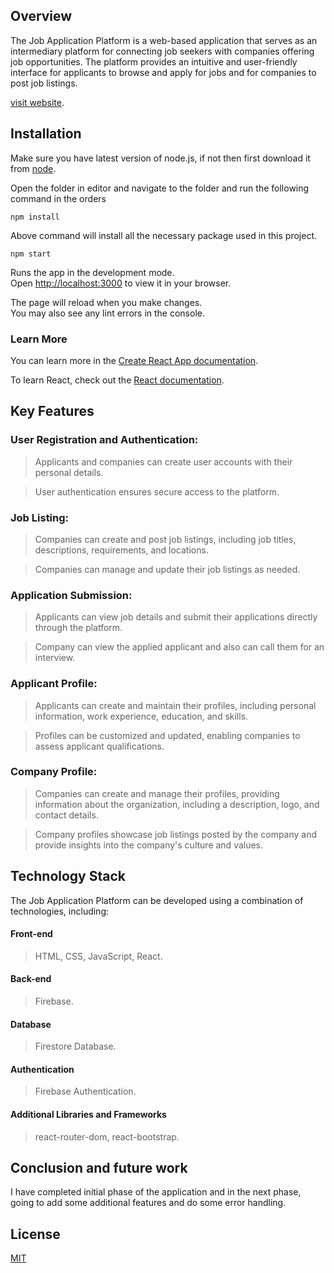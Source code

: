 ## Overview

The Job Application Platform is a web-based application that serves as an intermediary platform for connecting job seekers with companies offering job opportunities. The platform provides an intuitive and user-friendly interface for applicants to browse and apply for jobs and for companies to post job listings.

[visit website](https://hire-me-tau.vercel.app/).
## Installation

Make sure you have latest version of node.js, if not then first download it from [node](https://nodejs.org/en).

Open the folder in editor  and navigate to the folder and run the following command in the orders
```
npm install
```
Above command will install all the necessary package used in this project.
```
npm start
```
Runs the app in the development mode.\
Open [http://localhost:3000](http://localhost:3000) to view it in your browser.

The page will reload when you make changes.\
You may also see any lint errors in the console.

### Learn More

You can learn more in the [Create React App documentation](https://facebook.github.io/create-react-app/docs/getting-started).

To learn React, check out the [React documentation](https://reactjs.org/).

## Key Features
### User Registration and Authentication:
> Applicants and companies can create user accounts with their personal details.

>User authentication ensures secure access to the platform.
### Job Listing:
> Companies can create and post job listings, including job titles, descriptions, requirements, and locations.

> Companies can manage and update their job listings as needed.
### Application Submission:
> Applicants can view job details and submit their applications directly through the platform.

> Company can view the applied applicant and also can call them for an interview.
### Applicant Profile:
> Applicants can create and maintain their profiles, including personal information, work experience, education, and skills.

> Profiles can be customized and updated, enabling companies to assess applicant qualifications.
### Company Profile:
> Companies can create and manage their profiles, providing information about the organization, including a description, logo, and contact details.

> Company profiles showcase job listings posted by the company and provide insights into the company's culture and values.


## Technology Stack
The Job Application Platform can be developed using a combination of technologies, including:

#### Front-end 
>HTML, CSS, JavaScript, React.
#### Back-end
> Firebase.
#### Database 
> Firestore Database.
#### Authentication
> Firebase Authentication.
#### Additional Libraries and Frameworks
> react-router-dom, react-bootstrap.


## Conclusion and future work

I have completed initial phase of the application and in the next phase, going to add some additional features and do some error handling.

## License

[MIT](https://choosealicense.com/licenses/mit/)